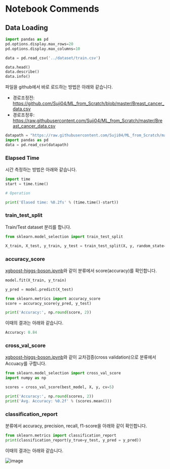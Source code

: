 # Notebook Commends

## Data Loading

```python
import pandas as pd
pd.options.display.max_rows=20
pd.options.display.max_columns=10

data = pd.read_csv('../dataset/train.csv')

data.head()
data.describe()
data.info()
```

파일을 github에서 바로 로드하는 방법은 아래와 같습니다. 

- 경로조정전: https://github.com/Suji04/ML_from_Scratch/blob/master/Breast_cancer_data.csv
- 경로조정후: https://raw.githubusercontent.com/Suji04/ML_from_Scratch/master/Breast_cancer_data.csv

```python
datapath = "https://raw.githubusercontent.com/Suji04/ML_from_Scratch/master/Breast_cancer_data.csv"
import pandas as pd
data = pd.read_csv(datapath)
```

### Elapsed Time

시간 측정하는 방법은 아래와 같습니다. 

```python
import time
start = time.time()

# Operation

print('Elased time: %0.2fs' % (time.time()-start))
```

### train_test_split

Train/Test dataset 분리를 합니다. 

```python
from sklearn.model_selection import train_test_split

X_train, X_test, y_train, y_test = train_test_split(X, y, random_state=2)
```

### accuracy_score

[xgboost-higgs-boson.ipynb](https://github.com/kyopark2014/ML-Algorithms/blob/main/xgboost/src/xgboost-higgs-boson.ipynb)와 같이 분류에서 score(accuracy)를 확인합니다. 

```python
model.fit(X_train, y_train)

y_pred = model.predict(X_test)

from sklearn.metrics import accuracy_score
score = accuracy_score(y_pred, y_test)

print('Accuracy:', np.round(score, 2))
```

이때의 결과는 아래와 같습니다. 

```python
Accuracy: 0.84
```

### cross_val_score

[xgboost-higgs-boson.ipynb](https://github.com/kyopark2014/ML-Algorithms/blob/main/xgboost/src/xgboost-higgs-boson.ipynb)와 같이 교차검증(cross validation)으로 분류에서 Accuacy를 구합니다. 

```python
from sklearn.model_selection import cross_val_score
import numpy as np

scores = cross_val_score(best_model, X, y, cv=5)

print('Accuracy:', np.round(scores, 2))
print('Avg. Accuracy: %0.2f' % (scores.mean()))
```

### classification_report

분류에서 accuracy, precision, recall, f1-score을 아래와 같이 확인합니다. 

```python
from sklearn.metrics import classification_report
print(classification_report(y_true=y_test, y_pred = y_pred))
```

이때의 결과는 아래와 같습니다.

![image](https://user-images.githubusercontent.com/52392004/195368069-24441412-b3d4-43cb-a9be-2ebd2f888d06.png)

